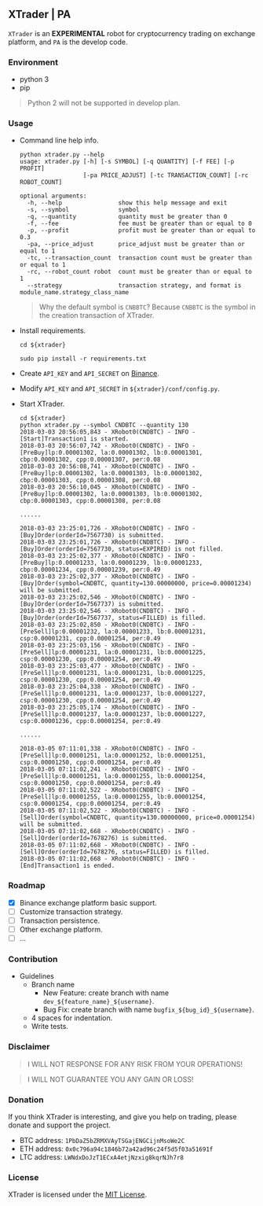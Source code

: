 ## XTrader | PA

`XTrader` is an **EXPERIMENTAL** robot for cryptocurrency trading on exchange platform, and `PA` is the develop code.

### Environment
* python 3
* pip

> Python 2 will not be supported in develop plan.

### Usage
* Command line help info.

	```
    python xtrader.py --help
    usage: xtrader.py [-h] [-s SYMBOL] [-q QUANTITY] [-f FEE] [-p PROFIT]
                      [-pa PRICE_ADJUST] [-tc TRANSACTION_COUNT] [-rc ROBOT_COUNT]

    optional arguments:
      -h, --help                show this help message and exit
      -s, --symbol              symbol
      -q, --quantity            quantity must be greater than 0
      -f, --fee                 fee must be greater than or equal to 0
      -p, --profit              profit must be greater than or equal to 0.3
      -pa, --price_adjust       price_adjust must be greater than or equal to 1
      -tc, --transaction_count  transaction count must be greater than or equal to 1
      -rc, --robot_count robot  count must be greater than or equal to 1
      --strategy                transaction strategy, and format is module_name.strategy_class_name
	```

	> Why the default symbol is `CNBBTC`? Because `CNBBTC` is the symbol in the creation transaction of XTrader.

* Install requirements.

    ```
    cd ${xtrader}

    sudo pip install -r requirements.txt
    ```

* Create `API_KEY` and `API_SECRET` on [Binance](http://www.binance.com).
* Modify `API_KEY` and `API_SECRET` in `${xtrader}/conf/config.py`.
* Start XTrader.

	```
	cd ${xtrader}
	python xtrader.py --symbol CNDBTC --quantity 130
	2018-03-03 20:56:05,843 - XRobot0(CNDBTC) - INFO - [Start]Transaction1 is started.
	2018-03-03 20:56:07,742 - XRobot0(CNDBTC) - INFO - [PreBuy]lp:0.00001302, la:0.00001302, lb:0.00001301, cbp:0.00001302, cpp:0.00001307, per:0.08
	2018-03-03 20:56:08,741 - XRobot0(CNDBTC) - INFO - [PreBuy]lp:0.00001302, la:0.00001303, lb:0.00001302, cbp:0.00001303, cpp:0.00001308, per:0.08
	2018-03-03 20:56:10,045 - XRobot0(CNDBTC) - INFO - [PreBuy]lp:0.00001302, la:0.00001303, lb:0.00001302, cbp:0.00001303, cpp:0.00001308, per:0.08

	......

	2018-03-03 23:25:01,726 - XRobot0(CNDBTC) - INFO - [Buy]Order(orderId=7567730) is submitted.
	2018-03-03 23:25:01,726 - XRobot0(CNDBTC) - INFO - [Buy]Order(orderId=7567730, status=EXPIRED) is not filled.
	2018-03-03 23:25:02,377 - XRobot0(CNDBTC) - INFO - [PreBuy]lp:0.00001233, la:0.00001239, lb:0.00001233, cbp:0.00001234, cpp:0.00001239, per:0.49
	2018-03-03 23:25:02,377 - XRobot0(CNDBTC) - INFO - [Buy]Order(symbol=CNDBTC, quantity=130.00000000, price=0.00001234) will be submitted.
	2018-03-03 23:25:02,546 - XRobot0(CNDBTC) - INFO - [Buy]Order(orderId=7567737) is submitted.
	2018-03-03 23:25:02,546 - XRobot0(CNDBTC) - INFO - [Buy]Order(orderId=7567737, status=FILLED) is filled.
	2018-03-03 23:25:02,850 - XRobot0(CNDBTC) - INFO - [PreSell]lp:0.00001232, la:0.00001233, lb:0.00001231, csp:0.00001231, cpp:0.00001254, per:0.49
	2018-03-03 23:25:03,156 - XRobot0(CNDBTC) - INFO - [PreSell]lp:0.00001231, la:0.00001231, lb:0.00001225, csp:0.00001230, cpp:0.00001254, per:0.49
	2018-03-03 23:25:03,477 - XRobot0(CNDBTC) - INFO - [PreSell]lp:0.00001231, la:0.00001231, lb:0.00001225, csp:0.00001230, cpp:0.00001254, per:0.49
	2018-03-03 23:25:04,338 - XRobot0(CNDBTC) - INFO - [PreSell]lp:0.00001231, la:0.00001237, lb:0.00001227, csp:0.00001230, cpp:0.00001254, per:0.49
	2018-03-03 23:25:05,174 - XRobot0(CNDBTC) - INFO - [PreSell]lp:0.00001237, la:0.00001237, lb:0.00001227, csp:0.00001236, cpp:0.00001254, per:0.49

	......

	2018-03-05 07:11:01,338 - XRobot0(CNDBTC) - INFO - [PreSell]lp:0.00001251, la:0.00001252, lb:0.00001251, csp:0.00001250, cpp:0.00001254, per:0.49
	2018-03-05 07:11:02,241 - XRobot0(CNDBTC) - INFO - [PreSell]lp:0.00001251, la:0.00001255, lb:0.00001254, csp:0.00001250, cpp:0.00001254, per:0.49
	2018-03-05 07:11:02,522 - XRobot0(CNDBTC) - INFO - [PreSell]lp:0.00001255, la:0.00001255, lb:0.00001254, csp:0.00001254, cpp:0.00001254, per:0.49
	2018-03-05 07:11:02,522 - XRobot0(CNDBTC) - INFO - [Sell]Order(symbol=CNDBTC, quantity=130.00000000, price=0.00001254) will be submitted.
	2018-03-05 07:11:02,668 - XRobot0(CNDBTC) - INFO - [Sell]Order(orderId=7678276) is submitted.
	2018-03-05 07:11:02,668 - XRobot0(CNDBTC) - INFO - [Sell]Order(orderId=7678276, status=FILLED) is filled.
	2018-03-05 07:11:02,668 - XRobot0(CNDBTC) - INFO - [End]Transaction1 is ended.
	```

### Roadmap
* [x] Binance exchange platform basic support.
* [ ] Customize transaction strategy.
* [ ] Transaction persistence.
* [ ] Other exchange platform.
* [ ] ...

### Contribution
* Guidelines
	* Branch name
	    * New Feature: create branch with name `dev_${feature_name}_${username}`.
	    * Bug Fix: create branch with name `bugfix_${bug_id}_${username}`.
	* 4 spaces for indentation.
	* Write tests.


### Disclaimer
> I WILL NOT RESPONSE FOR ANY RISK FROM YOUR OPERATIONS!

> I WILL NOT GUARANTEE YOU ANY GAIN OR LOSS!


### Donation
If you think XTrader is interesting, and give you help on trading, please donate and support the project.

* BTC address: `1PbDaZ5bZRMXVAyTSGajENGCijnMsoWe2C`
* ETH address: `0x0c796a94c1846b72a42ad96c24f5d5f03a51691f`
* LTC address: `LWNdxDoJzT1ECxA4etjNzxig8kqrNJh7r8`


### License
XTrader is licensed under the [MIT License](LICENSE).
